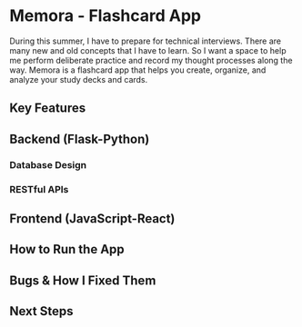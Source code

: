 # Memora - Flashcard App
During this summer, I have to prepare for technical interviews. There are many new and old concepts that I have to learn. So I want a space to help me perform deliberate practice and record my thought processes along the way. Memora is a flashcard app that helps you create, organize, and analyze your study decks and cards.
## Key Features
## Backend (Flask-Python)
### Database Design
### RESTful APIs
## Frontend (JavaScript-React)
## How to Run the App
## Bugs & How I Fixed Them
## Next Steps
